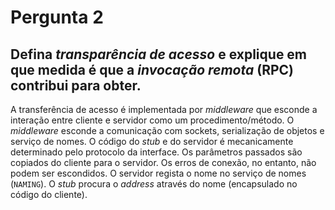 # Pergunta 2

## Defina _transparência de acesso_ e explique em que medida é que a _invocação remota_ (RPC) contribui para obter.

A transferência de acesso é implementada por _middleware_ que esconde a
interação entre cliente e servidor como um procedimento/método. O _middleware_
esconde a comunicação com sockets, serialização de objetos e serviço de nomes.
O código do _stub_ e do servidor é mecanicamente determinado pelo protocolo da
interface.  Os parâmetros passados são copiados do cliente para o servidor. Os
erros de conexão, no entanto, não podem ser escondidos.  O servidor regista o
nome no serviço de nomes (`NAMING`). O _stub_ procura o _address_ através do
nome (encapsulado no código do cliente).
